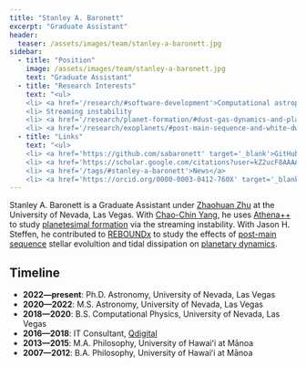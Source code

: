 ```yaml
---
title: "Stanley A. Baronett"
excerpt: "Graduate Assistant"
header:
  teaser: /assets/images/team/stanley-a-baronett.jpg
sidebar:
  - title: "Position"
    image: /assets/images/team/stanley-a-baronett.jpg
    text: "Graduate Assistant"
  - title: "Research Interests"
    text: "<ul>
    <li> <a href='/research/#software-development'>Computational astrophysics</a>
    <li> Streaming instability
    <li> <a href='/research/planet-formation/#dust-gas-dynamics-and-planetesimal-formation'>Planetesimal formation</a>
    <li> <a href='/research/exoplanets/#post-main-sequence-and-white-dwarf-pollution'>Post-main sequence planetary dynamics</a>"
  - title: "Links"
    text: "<ul>
    <li> <a href='https://github.com/sabaronett' target='_blank'>GitHub</a>
    <li> <a href='https://scholar.google.com/citations?user=kZ2ucF8AAAAJ' target='_blank'>Google Scholar</a>
    <li> <a href='/tags/#stanley-a-baronett'>News</a>
    <li> <a href='https://orcid.org/0000-0003-0412-760X' target='_blank'>ORCiD</a>"
---
```


Stanley A. Baronett is a Graduate Assistant under [Zhaohuan Zhu](/team/zhaohuan-zhu/) at the University of Nevada, Las Vegas.
With [Chao-Chin Yang](/team/chao-chin-yang/), he uses [Athena++](/research/#software-development) to study [planetesimal formation](/research/planet-formation/#dust-gas-dynamics-and-planetesimal-formation) via the streaming instability.
With Jason H. Steffen, he contributed to [REBOUNDx](/research/#software-development) to study the effects of [post-main sequence](/research/exoplanets/#post-main-sequence-and-white-dwarf-pollution) stellar evolultion and tidal dissipation on [planetary dynamics](/research/exoplanets/#exoplanet-dynamics).

## Timeline
- __2022—present__: Ph.D. Astronomy, University of Nevada, Las Vegas
- __2020—2022__: M.S. Astronomy, University of Nevada, Las Vegas
- __2018—2020__: B.S. Computational Physics, University of Nevada, Las Vegas
- __2016—2018__: IT Consultant, [Qdigital](https://www.qdigital.com/)
- __2013—2015__: M.A. Philosophy, University of Hawaiʻi at Mānoa
- __2007—2012__: B.A. Philosophy, University of Hawaiʻi at Mānoa
